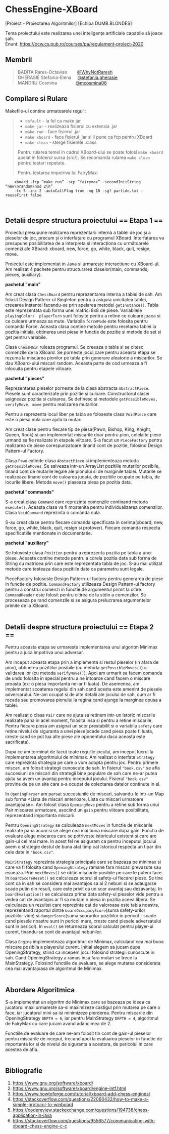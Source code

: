 # ChessEngine-XBoard
[Proiect - Proiectarea Algoritmilor]
[Echipa DUMB.BLONDES]


Tema proiectului este realizarea unei inteligențe artificiale capabile să joace șah. <br>
Enunt: https://ocw.cs.pub.ro/courses/pa/regulament-proiect-2020

## Membrii
> BADITA Rares-Octavian 	&nbsp;&nbsp; &nbsp; &nbsp;			[@WhyNotRaresh](https://github.com/WhyNotRaresh) <br>
> GHERASIE Stefania-Elena 	&nbsp; &nbsp; 					[@stefania.gherasie](https://github.com/stefaniagherasie) <br>
> MANDRU Cosmina  	&nbsp; &nbsp; &nbsp; &nbsp; &nbsp; &nbsp; &nbsp;	[@mcosmina06](https://github.com/mcosmina06) <br>

## Compilare si Rulare

Makefile-ul contine urmatoarele reguli:
> * ```default``` - la fel ca make jar <br>
> * ```make jar``` - realizeaza fisierul cu extensia .jar
> * ```make run``` - face fisierul .jar
> * ```make xboard``` - face fisierul .jar si il pune ca fcp pentru XBoard
> * ```make clean``` - sterge fisierele .class
> 
> Pentru rularea temei in cadrul XBoard-ului se poate folosi ```make xboard``` apelat in folderul sursa (src/).
Se recomanda rularea ```make clean``` pentru testari repetate.
> 
> Pentru testarea impotriva lui FairyMax:
```shell
	xboard -fcp “make run” -scp “fairymax” -secondInitString “new\nrandom\nsd 2\n” 
	-tc 5 -inc 2 -autoCallFlag true -mg 10 -sgf partide.txt -reuseFirst false
```
<br>

## Detalii despre structura proiectului == Etapa 1 ==

Proiectul presupune realizarea reprezentarii internă a tablei de joc și a pieselor
de joc, precum și o interfațare cu programul XBoard.
Interfațarea va presupune posibilitatea de a interpreta și interacționa cu următoarele 
comenzi ale XBoard: xboard, new, force, go, white, black, quit, resign, move.

Proiectul este implementat in Java si urmareste interactiune cu XBoard-ul.
Am realizat 4 pachete pentru structurarea claselor(main, commands, pieces, auxiliary).

**pachetul "main"**
 
Am creat clasa ```ChessBoard``` pentru reprezentarea interna a tablei de sah. Am
folosit Design Pattern-ul Singleton pentru a asigura unicitatea tablei, 
creearea instantei facandu-se prin apelarea metodei ```getInstance()```. Tabla este
reprezentata sub forma unei matrici 8x8 de piese. Variabilele ```playingColor/ 
playerTurn``` sunt folosite pentru a retine ce culoare joaca si ce culoare urmeaza
sa mute. Variabila ```forceMode``` este folosita pentru comanda Force.
Aceasta clasa contine metode pentru resetarea tablei la pozitia initiala,
obtinerea unei piese in functie de pozitie si metode de set si get pentru 
variabile.

Clasa ```ChessMain``` ruleaza programul. Se creeaza o tabla si se citesc comenzile 
de la XBoard. Se porneste jocul,care pentru aceasta etapa se rezuma la miscarea
pionilor pe tabla prin generare aleatorie a miscarilor. Se dau XBoard-ului
miscari random. Aceasta parte de cod urmeaza a fi inlocuita pentru etapele viitoare.

**pachetul "pieces"**

Reprezentarea pieselor porneste de la clasa abstracta ```AbstractPiece```. Piesele
sunt caracterizate prin pozitie si culoare. Constructorul clasei asigneaza 
pozitia si culoarea. Se definesc si metodele ```getPossibleMoves, verifyMove,
move``` pentru realizarea mutarilor.

Pentru a reprezenta locul liber pe tabla se foloseste clasa ```VoidPiece``` care este
o piesa nula care ajuta la mutari.

Am creat clase pentru fiecare tip de piesa(Pawn, Bishop, King, Knight, Queen,
Rook) si am implementat miscarile doar pentru pion, celelalte piese urmand sa
fie realizate in etapele viitoare. S-a facut un ```PieceFactory``` pentru realizarea 
de piese corespunzatoare tinand cont de pozitie, folosind Design Pattern-ul Factory.

Clasa ```Pawn``` extinde clasa ```AbstactPiece``` si implementeaza metoda ```getPossibleMoves```.
Se salveaza intr-un ArrayList pozitiile mutarilor posibile, tinand cont de 
mutarile legale ale pionului si de marginile tablei. Mutarile se realizeaza
tinand cont de culoarea jucata, de pozitiile ocupate pe tabla, de locurile
libere. Metoda ```move()``` plaseaza piesa pe pozitia data.

**pachetul "commands"**

S-a creat clasa ```Command``` care reprezinta comenzile continand metoda ```execute()```.
Aceasta clasa va fi mostenita pentru individualizarea comenzilor. Clasa 
```VoidCommand``` reprezinta o comanda nula.

S-au creat clase pentru fiecare comanda specificata in cerinta(xboard, new, 
force, go, white, black, quit, resign si protover). Fiecare comanda respecta
specificatiile mentionate in documentatie.

**pachetul "auxiliary"**

Se foloseste clasa ```Position``` pentru a reprezenta pozitia pe tabla a unei piese.
Aceasta contine metode pentru a corela pozitia data sub forma de String cu 
matricea prin care este reprezentata tabla de joc. S-au mai utilizat metode
care testeaza daca pozitiile date ca parametru sunt legale.

PieceFactory foloseste Design Pattern-ul factory pentru generarea de piese in 
functie de pozitie. ```CommandFactory``` utilizeaza Design Pattern-ul factory pentru a construi comenzi
in functie de argumentul primit la citire. ```CommandReader``` este folosit pentru citirea de la stdin a comenzilor. Se
proceseaza pe rand comenzile si se asigura prelucrarea argumentelor primite de
la XBoard.
<br>
<br>

## Detalii despre structura proiectului == Etapa 2 ==

Pentru aceasta etapa se urmareste implementarea unui algoritm Minimax pentru a
juca impotriva unui adversar.

Am inceput aceasta etapa prin a implementa si restul pieselor (in afara de pion), 
obtinerea pozitiilor posibile (cu metoda ```getPossibleMoves()```) si validarea lor
(cu metoda ```verifyMove()```). 
Apoi am urmarit sa facem comanda de undo folosita in special pentru a ne intoarce
cand facem o miscare proasta (ex: o piesa importanta ne-ar fi luata). De asemenea,
am implementat scoaterea regelui din sah cand acesta este amenint de piesele 
adversarului. Ne-am ocupat si de alte detalii ale jocului de sah, cum ar fi 
rocada sau promovarea pionului la regina cand ajunge la marginea opusa a tablei.

Am realizat o clasa ```Pair``` care ne ajuta sa retinem intr-un istoric miscarile 
realizate pana in acel moment, folosita insa si pentru a retine miscarile.
Pentru fiecare piesa am asignat un scor prestabilit si o variabila ```safety``` care 
retine nivelul de siguranta a unei piese(scade cand piesa poate fi luata, creste
cand se pot lua alte piese ale oponentului daca aceasta este sacrificata).

Dupa ce am terminat de facut toate regulile jocului, am inceput lucrul la 
implementarea algoritmului de minimax.
Am realizat o interfata ```Strategy``` care reprezinta strategia pe care o vom adopta
pentru joc. Pentru primele miscari, am folosit strategii cunoscute de sah.
In fisierul ```"book.csv"``` se afla succesiuni de miscari din strategii bine populare 
de sah care ne-ar putea ajuta sa avem un avantaj pentru inceputul jocului.
Fisierul ```"book.csv"``` provine de pe un site care s-a ocupat de colectarea datelor
continute in el.

In ```OpeningParser``` am parsat succesiunile de miscari, salvandu-le intr-un Map
sub forma <Lista de miscari anterioare, Lista cu miscari urmatoare avantajoase>.
Am folosit clasa ```OpeningMove``` pentru a retine sub forma unui Pair miscarea 
urmatoare, asociind un ```gain``` pentru viitoare posibilitate, reprezentand importanta
miscarii. 

Pentru ```OpeningStrategy``` se calculeaza ```nextMoves``` in functie de miscarile realizate 
pana acum si se alege cea mai buna miscare dupa gain. Functia de evaluare alege
miscarea care se potriveste istoricului existent si care are gain-ul cel mai mare.
In acest fel ne asiguram ca pentru inceputul jocului avem o strategie destul de
buna atat timp cat istoricul respecta un tipar din cele date in ```"book.csv"```.

```MainStrategy``` reprezinta strategia principala care se bazeaza pe minimax si care 
va fi folosita cand ```OpeningStrategy``` ramane fara miscari prevazute sau esueaza.
Prin ```nextMoves()``` se obtin miscarile posibile pe care le putem face. In ```boardScoreReset()```
se calculeaza scorul si safety-ul fiecarei piese. Se tine cont ca in sah se considera
mai avantajos sa ai 2 nebuni si se adauga/se scade putin din result, care este privit
ca un scor avantaj sau dezavantaj. 
In ```boardEvaluation()``` se calculeaza prima data safety-ul pieselor vide pentru a vedea
cat de avantajos ar fi sa mutam o piesa in pozitia aceea libera. Se calculeaza un
rezultat care reprezinta cat de valoroasa este tabla noastra, reprezentand
raportul dintre ```boardOccupacyScore```(suma safety-urilor pozitiilor vide) si 
```dangerScore```(suma scorurilor pozitiilor in pericol - scade cand piesele noastre sunt
in pericol mare, creste cand piesele adversatului sunt in pericol).
In ```eval()``` se returneaza scorul calculat pentru player-ul curent, tinandu-se cont de 
avantajul nebunilor.

Clasa ```Engine``` implementeaza algoritmul de Minimax, calculand cea mai buna miscare 
posibila a playerului curent. Initial alegem sa jucam dupa OpeningStrategy, stiind
ca incepem jocul folosind strategii cunoscute in sah. Cand OpeningStrategy a ramas 
insa fara mutari se trece la MainStrategy. Folosind functiile de evaluare, se alege 
mutarea considerata cea mai avantajoasa de algoritmul de Minimax.
<br>
<br>

## Abordare Algoritmica

S-a implementat un algoritm de Minimax care se bazeaza pe ideea
ca jucatorul maxi urmareste sa-si maximizeze castigul prin mutarea pe care o face,
iar jucatorul mini sa isi minimizeze pierderea. Pentru miscarile din OpeningStrategy
```DEPTH = 6```, iar pentru MainStrategy ```DEPTH = 4```, algoritmul de FairyMax cu care jucam
avand adancimea de 2. 

Functiile de evaluare de care ne-am folosit tin cont de gain-ul pieselor pentru 
miscarile de inceput, trecand apoi la evaluarea pieselor in functie de importanta lor 
si de nivelul de siguranta a acestora, de pericolul in care acestea de afla.
<br>
<br>

## Bibliografie

1. https://www.gnu.org/software/xboard/
2. https://www.gnu.org/software/xboard/engine-intf.html
3. https://www.howtoforge.com/tutorial/xboard-add-chess-engines/
4. https://stackoverflow.com/questions/22060432/how-to-make-a-simple-protocol-to-winboard
5. https://codereview.stackexchange.com/questions/194736/chess-application-in-java
6. https://stackoverflow.com/questions/9556577/communicating-with-xboard-chess-engine-c-c
